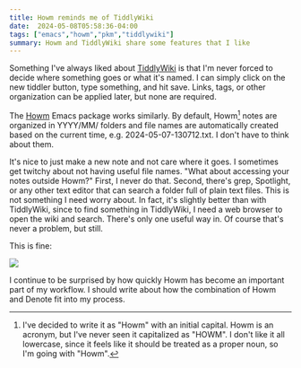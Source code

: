 ```yaml
---
title: Howm reminds me of TiddlyWiki
date:  2024-05-08T05:58:36-04:00
tags: ["emacs","howm","pkm","tiddlywiki"]
summary: Howm and TiddlyWiki share some features that I like
---
```


Something I've always liked about [TiddlyWiki](https://tiddlywiki.com) is that I'm never forced to decide where something goes or what it's named. I can simply click on the new tiddler button, type something, and hit save. Links, tags, or other organization can be applied later, but none are required.

The [Howm](https://kaorahi.github.io/howm/) Emacs package works similarly. By default, Howm[^case] notes are organized in YYYY/MM/ folders and file names are automatically created based on the current time, e.g. 2024-05-07-130712.txt. I don't have to think about them.

It's nice to just make a new note and not care where it goes. I sometimes get twitchy about not having useful file names. "What about accessing your notes outside Howm?" First, I never do that. Second, there's grep, Spotlight, or any other text editor that can search a folder full of plain text files. This is not something I need worry about. In fact, it's slightly better than with TiddlyWiki, since to find something in TiddlyWiki, I need a web browser to open the wiki and search. There's only one useful way in. Of course that's never a problem, but still.

This is fine:

![](/img/2024/05/2024-05-08-howm-folder.png)

I continue to be surprised by how quickly Howm has become an important part of my workflow. I should write about how the combination of Howm and Denote fit into my process.


[^case]: I've decided to write it as "Howm" with an initial capital. Howm is an acronym, but I've never seen it capitalized as "HOWM". I don't like it all lowercase, since it feels like it should be treated as a proper noun, so I'm going with "Howm".

